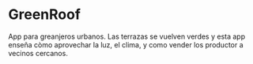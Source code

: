 # GreenRoof
App para greanjeros urbanos. Las terrazas se vuelven verdes y esta app enseña còmo aprovechar la luz, el clima, y como vender los productor a vecinos cercanos.
